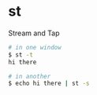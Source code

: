 # st

Stream and Tap

```bash
# in one window
$ st -t
hi there
```

```bash
# in another
$ echo hi there | st -s
```